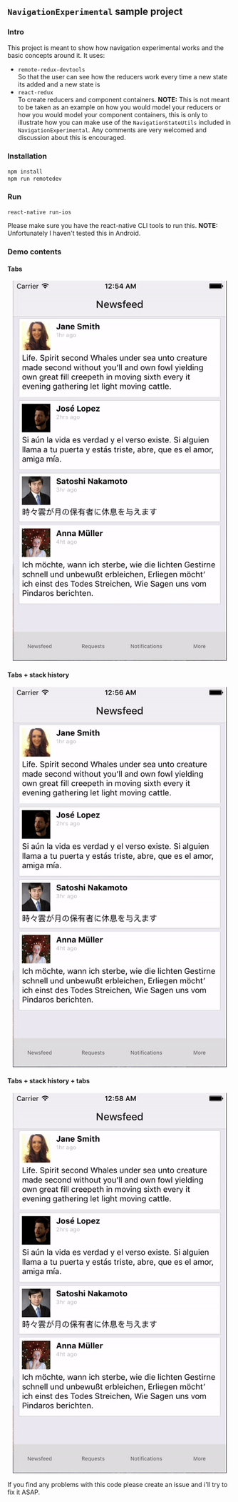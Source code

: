 ## `NavigationExperimental` sample project

### Intro
This project is meant to show how navigation experimental works and the basic concepts around it.
It uses:
- `remote-redux-devtools`  
So that the user can see how the reducers work every time a new state its added and a new state is
- `react-redux`  
To create reducers and component containers. **NOTE:** This is not meant to be taken as an example on how you would
model your reducers or how you would model your component containers, this is only to illustrate how you can make use of
the `NavigationStateUtils` included in `NavigationExperimental`. Any comments are very welcomed and discussion about
this is encouraged.

### Installation
```
npm install
npm run remotedev
```

### Run
```
react-native run-ios
```
Please make sure you have the react-native CLI tools to run this. **NOTE:** Unfortunately I haven't tested this in
Android.

### Demo contents

<h4>Tabs</h4>
<p align="center">
  <img alt="Tabs" src="samples/resources/tabs.gif" />
</p>

<h4>Tabs + stack history</h4>
<p align="center">
  <img alt="Card Stack" src="samples/resources/card-stack.gif" />
</p>

<h4>Tabs + stack history + tabs</h4>
<p align="center">
  <img alt="Multiple levels" src="samples/resources/multiple-levels.gif" />
</p>

If you find any problems with this code please create an issue and i'll try to fix it ASAP.
